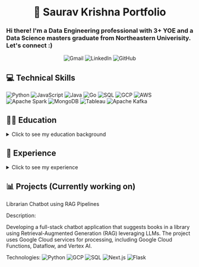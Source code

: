 

<h1 align="center">🌟 Saurav Krishna Portfolio</h1>
<h3> Hi there! I'm a Data Engineering professional with 3+ YOE and a Data Science masters graduate from Northeastern Univerisity. Let's connect :) </h3>

<p align="center">
  <a href="mailto:sauravkrishna1397@gmail.com" style="text-decoration: none;">
    <img src="https://img.shields.io/badge/Gmail-D14836?style=flat-square&logo=gmail&logoColor=white" alt="Gmail">
  </a>
  <a href="https://linkedin.com/in/saurav-krishna-a30840171" style="text-decoration: none;">
    <img src="https://img.shields.io/badge/LinkedIn-0A66C2?style=flat-square&logo=linkedin&logoColor=white" alt="LinkedIn">
  </a>
  <a href="https://github.com/Saurav139" style="text-decoration: none;">
    <img src="https://img.shields.io/badge/GitHub-181717?style=flat-square&logo=github&logoColor=white" alt="GitHub">
  </a>
</p>



## 💻 Technical Skills

![Python](https://img.shields.io/badge/-Python-3776AB?style=flat-square&logo=python&logoColor=white)
![JavaScript](https://img.shields.io/badge/-JavaScript-F7DF1E?style=flat-square&logo=javascript&logoColor=black)
![Java](https://img.shields.io/badge/-Java-007396?style=flat-square&logo=java&logoColor=white)
![Go](https://img.shields.io/badge/-Go-00ADD8?style=flat-square&logo=go&logoColor=white)
![SQL](https://img.shields.io/badge/-SQL-4479A1?style=flat-square&logo=postgresql&logoColor=white)
![GCP](https://img.shields.io/badge/Google%20Cloud-4285F4?style=flat-square&logo=google-cloud&logoColor=white)
![AWS](https://img.shields.io/badge/Amazon%20AWS-232F3E?style=flat-square&logo=amazon-aws&logoColor=white)
![Apache Spark](https://img.shields.io/badge/-Apache%20Spark-E25A1C?style=flat-square&logo=apache-spark&logoColor=white)
![MongoDB](https://img.shields.io/badge/-MongoDB-47A248?style=flat-square&logo=mongodb&logoColor=white)
![Tableau](https://img.shields.io/badge/-Tableau-E97627?style=flat-square&logo=tableau&logoColor=white)
![Apache Kafka](https://img.shields.io/badge/-Apache%20Kafka-231F20?style=flat-square&logo=apache-kafka&logoColor=white)

## 🧑‍🎓 Education
<details>
  <summary>Click to see my education background</summary>

  ### 🎓 MS in Data Science
  **Northeastern University** (Sep 2022 - May 2024)  
  **Relevant Coursework**: Supervised Machine Learning, Algorithms, Natural Language Processing

  ### 🎓 BE in Electronics and Communication
  **Ramaiah Institute of Technology** (Aug 2015 - Jun 2019)  
  **Relevant Courses**: Digital Signal Processing, Object-Oriented Programming, Data Structures and Algorithms
</details>

## 💼 Experience
<details>
  <summary>Click to see my experience</summary>

  ### 🚀 Data Engineering and AI Intern
  **3Lines Venture Capital, Denver, CO**  
  **June 2023 - Aug 2023**  
  - Analyzed 200+ startups using NLP techniques like Word2Vec to identify investment opportunities.
  - Developed an ETL pipeline utilizing PySpark, S3, Redshift, Glue, Lambda, and Airflow to transform and store email data.

  ### 🏥 Data Engineer
  **Quantiphi, Bengaluru, India**  
  **July 2019 - July 2022**  
  - Developed a custom end-to-end ETL pipeline using Apache Airflow and Spark to manage 50 million medical images in a Google Cloud Data Lake.
  - Leveraged Python libraries like pandas and numpy for feature engineering and data preprocessing.
  - Built deep learning models for hemorrhage detection using TensorFlow and PyTorch, improving diagnostic accuracy.
  - Led deployment of ML models using Databricks MLFlow and Apache Airflow for automated retraining workflows.
  - Designed distributed processing jobs using Google Cloud Dataflow, Kafka, and Spark to analyze large-scale datasets.
  - Evaluated and implemented Google Cloud Spanner, resulting in a 2x improvement in query response times.
</details>


## 📊 Projects (Currently working on)
Librarian Chatbot using RAG Pipelines

Description: 

Developing a full-stack chatbot application that suggests books in a library using Retrieval-Augmented Generation (RAG) leveraging LLMs. The project uses Google Cloud services for processing, including Google Cloud Functions, Dataflow, and Vertex AI.

Technologies:
![Python](https://img.shields.io/badge/-Python-3776AB?style=flat-square&logo=python&logoColor=white)
![GCP](https://img.shields.io/badge/Google%20Cloud-4285F4?style=flat-square&logo=google-cloud&logoColor=white)
![SQL](https://img.shields.io/badge/-SQL-4479A1?style=flat-square&logo=postgresql&logoColor=white)
![Next.js](https://img.shields.io/badge/-Next.js-000000?style=flat-square&logo=nextdotjs&logoColor=white)
![Flask](https://img.shields.io/badge/-Flask-000000?style=flat-square&logo=flask&logoColor=white)





